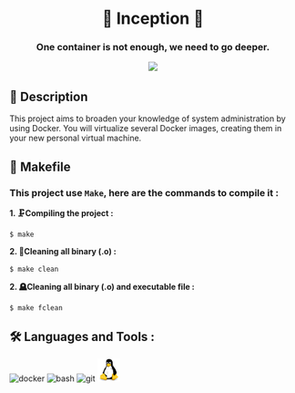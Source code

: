 <div align="center">
  <h1>🤏 Inception 🐚</h1>
  <h3>One container is not enough, we need to go deeper.</h3>
  <a href="https://is1-ssl.mzstatic.com/image/thumb/Music114/v4/9f/7e/60/9f7e6017-3bd3-570f-7890-eba0f3aa6c33/mzi.hxbvposl.jpg/1200x1200bf-60.jpg" target="_blank"><img src=https://f4.bcbits.com/img/a1843066470_10.jpg width="35%">
  </a></img>
</div>

## 📖 Description

This project aims to broaden your knowledge of system administration by using Docker.
You will virtualize several Docker images, creating them in your new personal virtual
machine.

## 🔩 Makefile

### This project use `Make`, here are the commands to compile it :

**1. 🗜️Compiling the project :**

```shell
$ make
```

**2. 🧹Cleaning all binary (.o) :**

```shell
$ make clean
```

**2. 🪦Cleaning all binary (.o) and executable file :**

```shell
$ make fclean
```

## 🛠️ Languages and Tools :
<p align="left"> <a target="_blank" rel="noreferrer"> <img src="https://www.svgrepo.com/show/349342/docker.svg" alt="docker" width="40" height="40"/> </a> <a target="_blank" rel="noreferrer"> <img src="https://upload.wikimedia.org/wikipedia/commons/thumb/4/4b/Bash_Logo_Colored.svg/1024px-Bash_Logo_Colored.svg.png?20180723054350" alt="bash" width="40" height="40"/> </a> <a target="_blank" rel="noreferrer"> <img src="https://www.vectorlogo.zone/logos/git-scm/git-scm-icon.svg" alt="git" width="40" height="40"/> </a> <a target="_blank" rel="noreferrer"> <img src="https://raw.githubusercontent.com/devicons/devicon/master/icons/linux/linux-original.svg" alt="linux" width="40" height="40"/> </a> </p>
